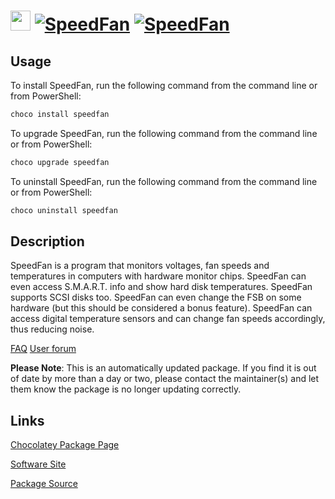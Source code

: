 ﻿# <img src="https://cdn.jsdelivr.net/gh/mkevenaar/chocolatey-packages@674a50b9bcfbfdf756e5473b9aecd8522675bc41/icons/speedfan.png" width="32" height="32"/> [![SpeedFan](https://img.shields.io/chocolatey/v/speedfan.svg?label=SpeedFan)](https://community.chocolatey.org/packages/speedfan) [![SpeedFan](https://img.shields.io/chocolatey/dt/speedfan.svg)](https://community.chocolatey.org/packages/speedfan)

## Usage

To install SpeedFan, run the following command from the command line or from PowerShell:

```powershell
choco install speedfan
```

To upgrade SpeedFan, run the following command from the command line or from PowerShell:

```powershell
choco upgrade speedfan
```

To uninstall SpeedFan, run the following command from the command line or from PowerShell:

```powershell
choco uninstall speedfan
```

## Description

SpeedFan is a program that monitors voltages, fan speeds and temperatures in computers with hardware monitor chips. SpeedFan can even access S.M.A.R.T. info and show hard disk temperatures. SpeedFan supports SCSI disks too. SpeedFan can even change the FSB on some hardware (but this should be considered a bonus feature). SpeedFan can access digital temperature sensors and can change fan speeds accordingly, thus reducing noise.

[FAQ](http://www.almico.com/sffaq.php)
[User forum](http://www.almico.com/forumindex.php)

**Please Note**: This is an automatically updated package. If you find it is
out of date by more than a day or two, please contact the maintainer(s) and
let them know the package is no longer updating correctly.


## Links

[Chocolatey Package Page](https://community.chocolatey.org/packages/speedfan)

[Software Site](http://www.almico.com/speedfan.php)

[Package Source](https://github.com/mkevenaar/chocolatey-packages/tree/master/automatic/speedfan)

